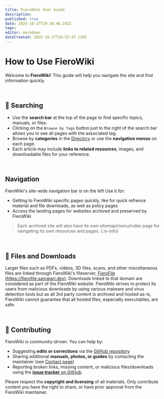 ```yaml
---
title: FieroWiki User Guide
description: 
published: true
date: 2025-10-27T19:30:46.192Z
tags: 
editor: markdown
dateCreated: 2025-10-27T16:52:47.129Z
---
```


# How to Use FieroWiki

Welcome to **FieroWiki**! This guide will help you navigate the site and find information quickly.

<br>

## 🔎 Searching

- Use the **search bar** at the top of the page to find specific topics, manuals, or files.
- Clicking on the `Browse by Tags` button just to the right of the search bar allows you to see all pages with the associated tag.
- Browse by **categories** in the [Directory](/directory.md) or use the **navigation menus** on each page.
- Each article may include **links to related resources**, images, and downloadable files for your reference.

<br>

## Navigation
FieroWiki's site-wide navigation bar is on the left Use it for:
- Getting to FieroWiki specific pages quickly, like for quick refrence material and file downloads, as well as policy pages
- Access the landing pages for websites archived and preserved by FieroWiki

> Each archived site will also have its own sitemap/menu/index page for navigating its own resources and pages.
{.is-info}

<br>

## 📂 Files and Downloads

Larger files such as PDFs, videos, 3D files, scans, and other miscellaneous files are linked through FieroWiki's fileserver, [FieroFile (https://fierofile.samwarr.dev)](https://fierofile.samwarr.dev). Downloads linked to that domain are considered as part of the FieroWiki website. FieroWiki strives to protect its users from malicious downloads by using various malware and virus detection tools but as all 3rd party content is archived and hosted as-is, FieroWiki cannot guarantee that all hosted files, especially executables, are safe.

<br>

## 📝 Contributing

FieroWiki is community-driven. You can help by:

- Suggesting **edits or corrections** via the [GitHub repository](https://github.com/sammothxc/fierowiki)
- Sharing additional **manuals, photos, or guides** by contacting the maintainer (see [Contact page](/contact.md))
- Reporting broken links, missing content, or malicious files/downloads using the [**issue tracker** on GitHub](https://github.com/sammothxc/fierowiki/issues).

Please respect the **copyright and licensing** of all materials. Only contribute content you have the right to share, or have prior approval from the FieroWiki maintainer.
